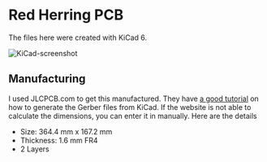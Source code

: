 # Red Herring PCB
The files here were created with KiCad 6.

![KiCad-screenshot](https://user-images.githubusercontent.com/800930/158510847-e6020654-0789-4c4f-b08d-ceed1f9737b4.png)

## Manufacturing
I used JLCPCB.com to get this manufactured.  They have [a good tutorial](https://support.jlcpcb.com/article/149-how-to-generate-gerber-and-drill-files-in-kicad) on how to generate the Gerber files from KiCad. If the website is not able to calculate the dimensions, you can enter it in manually.  Here are the details

- Size: 364.4 mm x 167.2 mm
- Thickness: 1.6 mm FR4
- 2 Layers